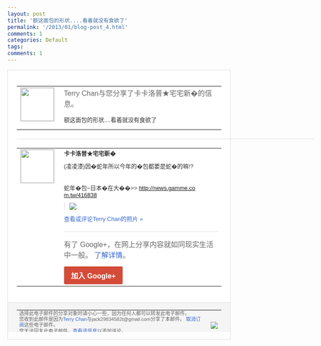 ```yaml
---
layout: post
title: '额这面包的形状....看着就没有食欲了'
permalink: '/2013/01/blog-post_4.html'
comments: 1
categories: Default
tags: 
comments: 1
---
```

<!-- X-Notifications: 1:31674a9fd0000000 -->

<div style="border:solid 1px #dfdfdf;color:#686868;font:13px Arial"><div style="background-color:#fff;padding:20px;"><table cellpadding="0" cellspacing="0"><tr><td style="padding-right:15px;vertical-align:top"><a href="https://plus.google.com/_/notifications/emlink?emr=14900066512970582018&amp;emid=CODA3bS8zrQCFcpxTAodpDYAAA&amp;path=%2F108643996575278738906&amp;dt=1357294601728&amp;uob=8"><img height="75" src="https://lh3.googleusercontent.com/-KKRGTyJ5Bl0/AAAAAAAAAAI/AAAAAAAAtnY/R4QEWIp3Ur0/s75-c-k-a/photo.jpg" style="border:solid 1px #cccccc;" width="75"/></a></td><td style="width:578px;color:#333;font:13px Arial;vertical-align:top"><div style="color:#686868;font:16px Arial;padding-bottom:15px">Terry Chan与您分享了卡卡洛普★宅宅新�的信息。</div><div style="padding-bottom:10px">额这面包的形状....看着就没有食欲了</div></td></tr></table><div style="margin:20px 0;border-bottom:solid 1px #dfdfdf;width:670px"></div><table cellpadding="0" cellspacing="0"><tr><td style="padding-right:15px;vertical-align:top"><a href="https://plus.google.com/_/notifications/emlink?emr=14900066512970582018&amp;emid=CODA3bS8zrQCFcpxTAodpDYAAA&amp;path=%2F102979527886620469700&amp;dt=1357294601728&amp;uob=8"><img height="75" src="https://lh3.googleusercontent.com/-XQzgc_TyoDA/AAAAAAAAAAI/AAAAAAAAABs/a7C2hot5m34/s75-c-k-a/photo.jpg" style="border:solid 1px #cccccc;" width="75"/></a></td><td style="width:578px;color:#333;font:13px Arial;vertical-align:top"><div style="font-weight:bold;padding-bottom:10px">卡卡洛普★宅宅新�</div><div style="padding-bottom:10px">(凌凌漆)因�蛇年所以今年的�包都要是蛇<wbr/>�的嘛!?<br/><br/><br/>蛇年�包~日本�在大��&gt;&gt; <a class="ot-anchor" href="http://news.gamme.com.tw/416838">http://news.gamme.co<wbr/>m.tw/416838</a></div><div style="margin-bottom:10px;padding-left:10px; border-left:2px solid #EAEAEA"><span style="margin-right:5px"><a href="https://plus.google.com/_/notifications/emlink?emr=14900066512970582018&amp;emid=CODA3bS8zrQCFcpxTAodpDYAAA&amp;path=%2F108643996575278738906%2Fposts%2FevAtKgScxcB%3Fgpinv%3DAMIXal8Ryd7dsGWGSiDTH1FD83uxhsIDpE2HlkxYUU36GKIiKGu15wwHF4ym-Gn3KUKWGWabUQ8sDH8lyXpGufqt8mWB9hkt5BuX74te5lXN8-NnV00U_70&amp;dt=1357294601728&amp;uob=8" style="color:#3366CC;text-decoration:none;"><img border="0" src="https://lh5.googleusercontent.com/-5I8ymGAIwcQ/UOapxtcA1CI/AAAAAAAAKgs/UlUoqdzQwOM/h120/73297_10151417538299810_313217454_n%2B%25281%2529.jpg" style="max-height:200px;max-width:275px"/></a></span></div><a href="https://plus.google.com/_/notifications/emlink?emr=14900066512970582018&amp;emid=CODA3bS8zrQCFcpxTAodpDYAAA&amp;path=%2Fphotos%2F102979527886620469700%2Falbums%2F5829533432667546705%2F5829533439153460258%3Fgpinv%3DAMIXal8Ryd7dsGWGSiDTH1FD83uxhsIDpE2HlkxYUU36GKIiKGu15wwHF4ym-Gn3KUKWGWabUQ8sDH8lyXpGufqt8mWB9hkt5BuX74te5lXN8-NnV00U_70%26authkey%3DCJ2IgdWUnd3x5QE&amp;dt=1357294601728&amp;uob=8" style="color:#3366CC;text-decoration:none">查看或评论Terry Chan的照片 »</a><div style="margin-top:20px;border-top:solid 1px #dfdfdf"><div style="padding:15px 0;color:#686868;font:16px Arial">有了 Google+，在网上分享内容就如同现实生活中一般。 <a href="http://www.google.com/+/learnmore/" style="color:#3366CC;text-decoration:none">了解详情</a>。</div><a href="https://plus.google.com/_/notifications/emlink?emr=14900066512970582018&amp;emid=CODA3bS8zrQCFcpxTAodpDYAAA&amp;path=%2F%3Fgpinv%3DAMIXal8Ryd7dsGWGSiDTH1FD83uxhsIDpE2HlkxYUU36GKIiKGu15wwHF4ym-Gn3KUKWGWabUQ8sDH8lyXpGufqt8mWB9hkt5BuX74te5lXN8-NnV00U_70&amp;dt=1357294601728&amp;uob=8" style="display:inline-block;padding:7px 15px;background-color:#d44b38; color:#fff;font-size:16px; font-weight:bold;border-radius:2px;-webkit-border-radius:2px; -moz-border-radius:2px;border:solid 1px #c43b28; white-space:nowrap;text-decoration:none">加入 Google+</a></div></td></tr></table></div><div style="border-top:solid 1px #dfdfdf;padding:0 20px; background-color:#f5f5f5"><table cellpadding="0" cellspacing="0" style="height:50px"><tbody><tr><td style="vertical-align:middle;width:100%; color:#636363;font:11px Arial; line-height:120%">选择此电子邮件的分享对象时请小心一些，因为任何人都可以转发此电子邮件。<br/>您收到此邮件是因为<a href="https://plus.google.com/_/notifications/emlink?emr=14900066512970582018&amp;emid=CODA3bS8zrQCFcpxTAodpDYAAA&amp;path=%2F108643996575278738906%3Fgpinv%3DAMIXal8Ryd7dsGWGSiDTH1FD83uxhsIDpE2HlkxYUU36GKIiKGu15wwHF4ym-Gn3KUKWGWabUQ8sDH8lyXpGufqt8mWB9hkt5BuX74te5lXN8-NnV00U_70&amp;dt=1357294601728&amp;uob=8" style="color:#3366CC;text-decoration:none">Terry Chan</a>与jack29834582t@gmail.com分享了本邮件。 <a href="https://plus.google.com/_/notifications/emlink?emr=14900066512970582018&amp;emid=CODA3bS8zrQCFcpxTAodpDYAAA&amp;path=%2F_%2Fnonplus%2Femailsettings%3Fgpinv%3DAMIXal8Ryd7dsGWGSiDTH1FD83uxhsIDpE2HlkxYUU36GKIiKGu15wwHF4ym-Gn3KUKWGWabUQ8sDH8lyXpGufqt8mWB9hkt5BuX74te5lXN8-NnV00U_70%26est%3DADH5u8XiQmMMoVT9eq-QET0RFYOWyThBnWvlrqM381ALF-hqcf8N0Hs3m7MuhvLSTa0wR6rf3zG04yL784zCdCydjM6YnCeW5AcoQ1V2LXhD6WVTFZ03CVBrt8DLRvi3IhDCJTxTsPrUm3FCNt0TNhYdE5Zosn3-2w&amp;dt=1357294601728&amp;uob=8" style="color:#3366CC;text-decoration:none">取消订阅</a>这些电子邮件。<br/>您无法回复此电子邮件。<a href="https://plus.google.com/_/notifications/emlink?emr=14900066512970582018&amp;emid=CODA3bS8zrQCFcpxTAodpDYAAA&amp;path=%2F108643996575278738906%2Fposts%2FevAtKgScxcB%3Fgpinv%3DAMIXal8Ryd7dsGWGSiDTH1FD83uxhsIDpE2HlkxYUU36GKIiKGu15wwHF4ym-Gn3KUKWGWabUQ8sDH8lyXpGufqt8mWB9hkt5BuX74te5lXN8-NnV00U_70&amp;dt=1357294601728&amp;uob=8" style="color:#3366CC;text-decoration:none">查看该信息</a>以添加评论。<br/>Google Inc., 1600 Amphitheatre Pkwy, Mountain View, CA 94043 USA<br/></td><td><img src="https://ssl.gstatic.com/s2/oz/images/notifications/logo/google-plus-6617a72bb36cc548861652780c9e6ff1.png"/></td></tr></tbody></table></div></div>